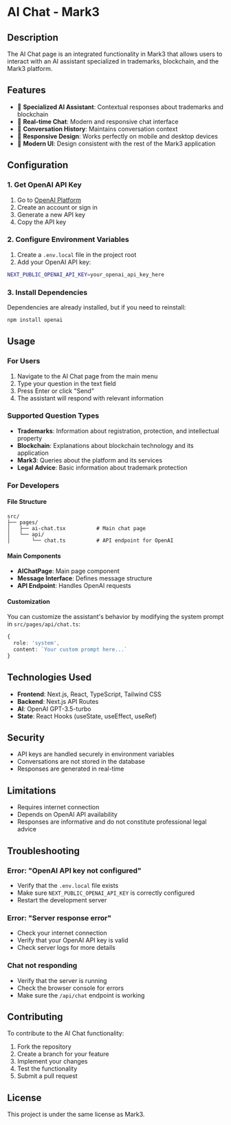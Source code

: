 # AI Chat - Mark3

## Description

The AI Chat page is an integrated functionality in Mark3 that allows users to interact with an AI assistant specialized in trademarks, blockchain, and the Mark3 platform.

## Features

- 🤖 **Specialized AI Assistant**: Contextual responses about trademarks and blockchain
- 💬 **Real-time Chat**: Modern and responsive chat interface
- 🔄 **Conversation History**: Maintains conversation context
- 📱 **Responsive Design**: Works perfectly on mobile and desktop devices
- 🎨 **Modern UI**: Design consistent with the rest of the Mark3 application

## Configuration

### 1. Get OpenAI API Key

1. Go to [OpenAI Platform](https://platform.openai.com/api-keys)
2. Create an account or sign in
3. Generate a new API key
4. Copy the API key

### 2. Configure Environment Variables

1. Create a `.env.local` file in the project root
2. Add your OpenAI API key:

```bash
NEXT_PUBLIC_OPENAI_API_KEY=your_openai_api_key_here
```

### 3. Install Dependencies

Dependencies are already installed, but if you need to reinstall:

```bash
npm install openai
```

## Usage

### For Users

1. Navigate to the AI Chat page from the main menu
2. Type your question in the text field
3. Press Enter or click "Send"
4. The assistant will respond with relevant information

### Supported Question Types

- **Trademarks**: Information about registration, protection, and intellectual property
- **Blockchain**: Explanations about blockchain technology and its application
- **Mark3**: Queries about the platform and its services
- **Legal Advice**: Basic information about trademark protection

### For Developers

#### File Structure

```
src/
├── pages/
│   ├── ai-chat.tsx          # Main chat page
│   └── api/
│       └── chat.ts          # API endpoint for OpenAI
```

#### Main Components

- **AIChatPage**: Main page component
- **Message Interface**: Defines message structure
- **API Endpoint**: Handles OpenAI requests

#### Customization

You can customize the assistant's behavior by modifying the system prompt in `src/pages/api/chat.ts`:

```typescript
{
  role: 'system',
  content: `Your custom prompt here...`
}
```

## Technologies Used

- **Frontend**: Next.js, React, TypeScript, Tailwind CSS
- **Backend**: Next.js API Routes
- **AI**: OpenAI GPT-3.5-turbo
- **State**: React Hooks (useState, useEffect, useRef)

## Security

- API keys are handled securely in environment variables
- Conversations are not stored in the database
- Responses are generated in real-time

## Limitations

- Requires internet connection
- Depends on OpenAI API availability
- Responses are informative and do not constitute professional legal advice

## Troubleshooting

### Error: "OpenAI API key not configured"
- Verify that the `.env.local` file exists
- Make sure `NEXT_PUBLIC_OPENAI_API_KEY` is correctly configured
- Restart the development server

### Error: "Server response error"
- Check your internet connection
- Verify that your OpenAI API key is valid
- Check server logs for more details

### Chat not responding
- Verify that the server is running
- Check the browser console for errors
- Make sure the `/api/chat` endpoint is working

## Contributing

To contribute to the AI Chat functionality:

1. Fork the repository
2. Create a branch for your feature
3. Implement your changes
4. Test the functionality
5. Submit a pull request

## License

This project is under the same license as Mark3. 